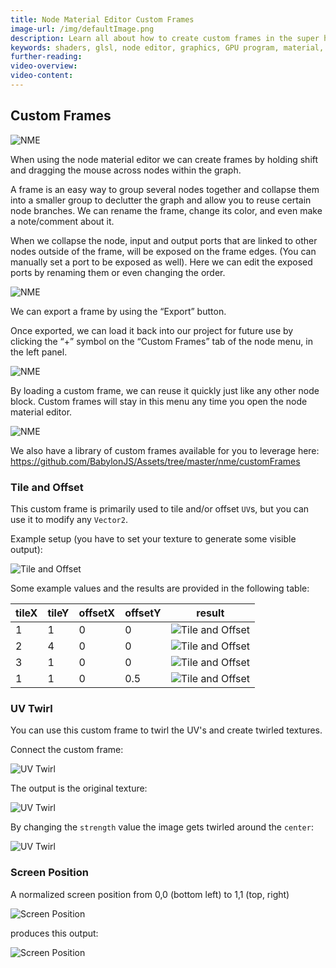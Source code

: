 ```yaml
---
title: Node Material Editor Custom Frames
image-url: /img/defaultImage.png
description: Learn all about how to create custom frames in the super handy Node Material Editor.
keywords: shaders, glsl, node editor, graphics, GPU program, material, NME, Node Material, Node Material Editor
further-reading:
video-overview:
video-content:
---
```


## Custom Frames

<Youtube id="_bxAQM0pnzs"/>

<Youtube id="9wL777qGpiI"/>

![NME](/img/how_to/Materials/custom_frames_1.jpg)

When using the node material editor we can create frames by holding shift and dragging the mouse across nodes within the graph.

A frame is an easy way to group several nodes together and collapse them into a smaller group to declutter the graph and allow you to reuse certain node branches. We can rename the frame, change its color, and even make a note/comment about it.

When we collapse the node, input and output ports that are linked to other nodes outside of the frame, will be exposed on the frame edges. (You can manually set a port to be exposed as well). Here we can edit the exposed ports by renaming them or even changing the order.

![NME](/img/how_to/Materials/custom_frames_2.jpg)

We can export a frame by using the “Export” button.

Once exported, we can load it back into our project for future use by clicking the “+” symbol on the “Custom Frames” tab of the node menu, in the left panel. 

![NME](/img/how_to/Materials/custom_frames_3.jpg)

By loading a custom frame, we can reuse it quickly just like any other node block. Custom frames will stay in this menu any time you open the node material editor. 

![NME](/img/how_to/Materials/custom_frames_4.jpg)

We also have a library of custom frames available for you to leverage here: https://github.com/BabylonJS/Assets/tree/master/nme/customFrames

### Tile and Offset

This custom frame is primarily used to tile and/or offset `UV`s, but you can use it to modify any `Vector2`.

Example setup (you have to set your texture to generate some visible output):

![Tile and Offset](/img/resources/nme-custom-frames/tile-offset-setup.png)

Some example values and the results are provided in the following table:

 tileX | tileY | offsetX | offsetY | result                                                                       
 ----- | ----- | ------- | ------- | ---------------------------------------------------------------------------- 
 1     | 1     | 0       | 0       | ![Tile and Offset](/img/resources/nme-custom-frames/tile-offset-1-1-0-0.jpg)  
 2     | 4     | 0       | 0       | ![Tile and Offset](/img/resources/nme-custom-frames/tile-offset-2-4-0-0.jpg)  
 3     | 1     | 0       | 0       | ![Tile and Offset](/img/resources/nme-custom-frames/tile-offset-3-1-0-0.jpg)  
 1     | 1     | 0       | 0.5     | ![Tile and Offset](/img/resources/nme-custom-frames/tile-offset-1-1-0-05.jpg) 

### UV Twirl

You can use this custom frame to twirl the UV's and create twirled textures.

Connect the custom frame:

![UV Twirl](/img/resources/nme-custom-frames/uv-twirl-setup.png)

The output is the original texture:

![UV Twirl](/img/resources/nme-custom-frames/uv-twirl-start.png)

By changing the `strength` value the image gets twirled around the `center`:

![UV Twirl](/img/resources/nme-custom-frames/uv-twirl-twirled.png)

### Screen Position

A normalized screen position from 0,0 (bottom left) to 1,1 (top, right)

![Screen Position](/img/resources/nme-custom-frames/screen-position-setup.png)

produces this output:

![Screen Position](/img/resources/nme-custom-frames/screen-position-output.png)

